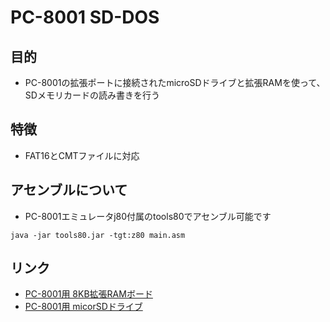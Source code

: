 # PC-8001 SD-DOS

## 目的
* PC-8001の拡張ポートに接続されたmicroSDドライブと拡張RAMを使って、SDメモリカードの読み書きを行う

## 特徴
 * FAT16とCMTファイルに対応

## アセンブルについて
 * PC-8001エミュレータj80付属のtools80でアセンブル可能です

`java -jar tools80.jar -tgt:z80 main.asm`

## リンク
* [PC-8001用 8KB拡張RAMボード](https://github.com/chiqlappe/ram8k)
* [PC-8001用 micorSDドライブ](https://github.com/chiqlappe/sdd)
